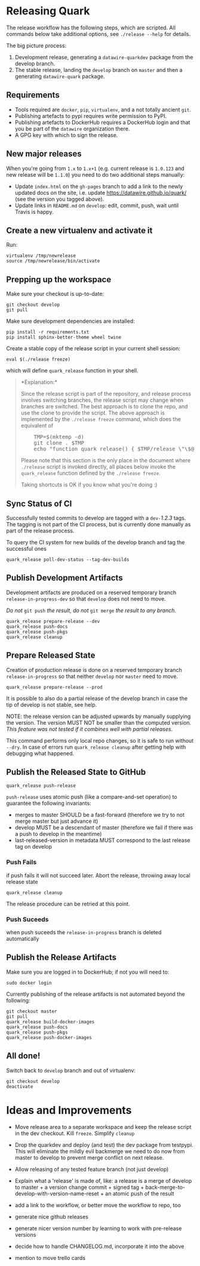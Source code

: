 # Releasing Quark #

The release workflow has the following steps, which are scripted.  All
commands below take additional options, see `./release --help` for
details.

The big picture process:

1. Development release, generating a `datawire-quarkdev` package from the
   develop branch.
2. The stable release, landing the `develop` branch on `master` and then a
   generating `datawire-quark` package.

## Requirements ##

* Tools required are `docker`, `pip`, `virtualenv`, and a not totally ancient
  `git`.
* Publishing artefacts to pypi requires write permission to PyPI.
* Publishing artefacts to DockerHub requires a DockerHub login and that you be
  part of the `datawire` organization there.
* A GPG key with which to sign the release.

## New major releases ##

When you're going from ``1.x`` to ``1.x+1`` (e.g. current release is ``1.0.123``
and new release will be ``1.1.0``) you need to do two additional steps manually:

* Update ``index.html`` on the ``gh-pages`` branch to add a link to the newly
  updated docs on the site, i.e. update https://datawire.github.io/quark/ (see
  the version you tagged above).
* Update links in ``README.md`` on ``develop``: edit, commit, push, wait until
  Travis is happy.


## Create a new virtualenv and activate it ##

Run:

    virtualenv /tmp/newrelease
    source /tmp/newrelease/bin/activate

## Prepping up the  workspace ##

Make sure your checkout is up-to-date:

    git checkout develop
    git pull

Make sure development dependencies are installed:

    pip install -r requirements.txt
    pip install sphinx-better-theme wheel twine

Create a stable copy of the release script in your current shell session:

    eval $(./release freeze)

which will define `quark_release` function in your shell.

<blockquote>
*Explanation:*

Since the release script is part of the repository, and release process
involves switching branches, the release script may change when
branches are switched. The best approach is to clone the repo, and use
the clone to provide the script.  The above approach is implemented by
the `./release freeze` command, which does the equivalent of

<pre>
    TMP=$(mktemp -d)
    git clone . $TMP
    echo "function quark_release() { $TMP/release \"\$@\" }"
</pre>

Please note that this section is the only place in the document where
`./release` script is invoked directly, all places below invoke the
`quark_release` function defined by the `./release freeze`.

Taking shortcuts is OK if you know what you're doing :)
</blockquote>

## Sync Status of CI ##

Successfully tested commits to develop are tagged with a `dev-`_1.2.3_
tags. The tagging is not part of the CI process, but is currently done
manually as part of the release process.

To query the CI system for new builds of the develop branch and tag the successful ones

    quark_release poll-dev-status --tag-dev-builds

## Publish Development Artifacts ##

Development artifacts are produced on a reserved temporary branch
`release-in-progress-dev` so that `develop` does not need to move.

*Do not* `git push` *the result, do not* `git merge` *the result to any branch.*

    quark_release prepare-release --dev
    quark_release push-docs
    quark_release push-pkgs
    quark_release cleanup


## Prepare Released State ##

Creation of production release is done on a reserved temporary branch
`release-in-progress` so that neither `develop` nor `master` need to
move.

    quark_release prepare-release --prod

It is possible to also do a partial release of the
develop branch in case the tip of develop is not stable, see help.

NOTE: the release version can be adjusted upwards by manually
supplying the version. The version MUST NOT be smaller than the
computed version. *This feature was not tested if it combines well with
partial releases*.

This command performs only local repo changes, so it is safe to run
without `--dry`. In case of errors run `quark_release cleanup` after
getting help with debugging what happened.


## Publish the Released State to GitHub ##

    quark_release push-release

`push-release` uses atomic push (like a compare-and-set operation) to
guarantee the following invariants:
- merges to master SHOULD be a fast-forward (therefore we try to not
merge master but just advance it)
- develop MUST be a descendant of master (therefore we fail if there
was a push to develop in the meantime)
- last-released-version in metadata MUST correspond to the last
release tag on develop

### Push Fails ###

if push fails it will not succeed later. Abort the release, throwing
away local release state

    quark_release cleanup

The release procedure can be retried at this point.

### Push Suceeds ###

when push suceeds the `release-in-progress` branch is deleted automatically

## Publish the Release Artifacts ##

Make sure you are logged in to DockerHub; if not you will need to:

    sudo docker login

Currently publishing of the release artifacts is not automated beyond
the following:

    git checkout master
    git pull
    quark_release build-docker-images
    quark_release push-docs
    quark_release push-pkgs
    quark_release push-docker-images

## All done! ##

Switch back to ``develop`` branch and out of virtualenv:

    git checkout develop
    deactivate


# Ideas and Improvements #

- Move release area to a separate workspace and keep the release
   script in the dev checkout. Kill `freeze`. Simplify `cleanup`

- Drop the quarkdev and deploy (and test) the dev package from
  testpypi. This will eliminate the mildly evil backmerge we need to
  do now from master to develop to prevent merge conflict on next
  release.

- Allow releasing of any tested feature branch (not just develop)

- Explain what a 'release' is made of, like:
  a release is a merge of develop to master + a version change
  commit + signed tag + back-merge-to-develop-with-version-name-reset +
  an atomic push of the result

- add a link to the workflow, or better move the workflow to repo, too

- generate nice github releases

- generate nicer version number by learning to work with pre-release
versions

- decide how to handle CHANGELOG.md, incorporate it into the above

- mention to move trello cards
